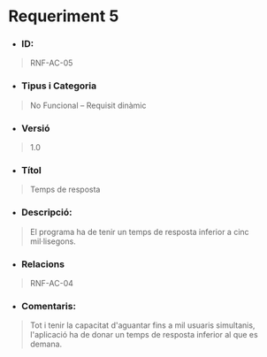 # **Requeriment 5**

- ### **ID:**
> RNF-AC-05

- ### **Tipus i Categoria**
> No Funcional – Requisit dinàmic

- ### **Versió** 
> 1.0

- ### **Títol**
> Temps de resposta

- ### **Descripció:** 
> El programa ha de tenir un temps de resposta inferior a cinc mil·lisegons.

- ### **Relacions** 
> RNF-AC-04

- ### **Comentaris:** 
> Tot i tenir la capacitat d'aguantar fins a mil usuaris simultanis, l'aplicació ha de donar un temps de resposta inferior al que es demana.
